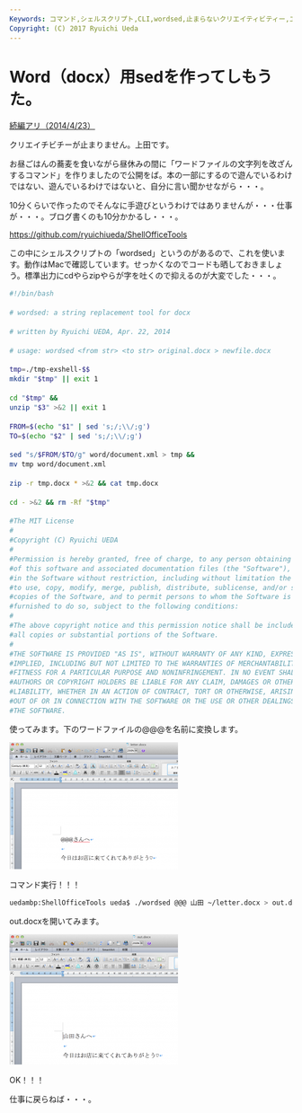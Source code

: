 ```yaml
---
Keywords: コマンド,シェルスクリプト,CLI,wordsed,止まらないクリエイティビティー,エクシェル芸,ワードシェル芸
Copyright: (C) 2017 Ryuichi Ueda
---
```


# Word（docx）用sedを作ってしもうた。
<a href="/?post=02957" title="Word（docx）用sedを改良してしもうた。">続編アリ（2014/4/23）</a>

クリエイチビチーが止まりません。上田です。

お昼ごはんの蕎麦を食いながら昼休みの間に「ワードファイルの文字列を改ざんするコマンド」を作りましたので公開をば。本の一部にするので遊んでいるわけではない、遊んでいるわけではないと、自分に言い聞かせながら・・・。

<!--more-->

10分くらいで作ったのでそんなに手遊びというわけではありませんが・・・仕事が・・・。ブログ書くのも10分かかるし・・・。

<a href="https://github.com/ryuichiueda/ShellOfficeTools" target="_blank">https://github.com/ryuichiueda/ShellOfficeTools</a>

この中にシェルスクリプトの「wordsed」というのがあるので、これを使います。動作はMacで確認しています。せっかくなのでコードも晒しておきましょう。標準出力にcdやらzipやらが字を吐くので抑えるのが大変でした・・・。

```bash
#!/bin/bash 

# wordsed: a string replacement tool for docx

# written by Ryuichi UEDA, Apr. 22, 2014 

# usage: wordsed <from str> <to str> original.docx > newfile.docx

tmp=./tmp-exshell-$$
mkdir "$tmp" || exit 1

cd "$tmp" &&
unzip "$3" >&2 || exit 1

FROM=$(echo "$1" | sed 's;/;\\/;g')
TO=$(echo "$2" | sed 's;/;\\/;g')

sed "s/$FROM/$TO/g" word/document.xml > tmp &&
mv tmp word/document.xml

zip -r tmp.docx * >&2 && cat tmp.docx

cd - >&2 && rm -Rf "$tmp"

#The MIT License
#
#Copyright (C) Ryuichi UEDA
#
#Permission is hereby granted, free of charge, to any person obtaining a copy
#of this software and associated documentation files (the "Software"), to deal
#in the Software without restriction, including without limitation the rights
#to use, copy, modify, merge, publish, distribute, sublicense, and/or sell
#copies of the Software, and to permit persons to whom the Software is
#furnished to do so, subject to the following conditions:
#
#The above copyright notice and this permission notice shall be included in
#all copies or substantial portions of the Software.
#
#THE SOFTWARE IS PROVIDED "AS IS", WITHOUT WARRANTY OF ANY KIND, EXPRESS OR
#IMPLIED, INCLUDING BUT NOT LIMITED TO THE WARRANTIES OF MERCHANTABILITY,
#FITNESS FOR A PARTICULAR PURPOSE AND NONINFRINGEMENT. IN NO EVENT SHALL THE
#AUTHORS OR COPYRIGHT HOLDERS BE LIABLE FOR ANY CLAIM, DAMAGES OR OTHER
#LIABILITY, WHETHER IN AN ACTION OF CONTRACT, TORT OR OTHERWISE, ARISING FROM,
#OUT OF OR IN CONNECTION WITH THE SOFTWARE OR THE USE OR OTHER DEALINGS IN
#THE SOFTWARE.
```

使ってみます。下のワードファイルの@@@を名前に変換します。

<a href="スクリーンショット-2014-04-22-12.51.40.png"><img src="スクリーンショット-2014-04-22-12.51.40-300x226.png" alt="スクリーンショット 2014-04-22 12.51.40" width="300" height="226" class="aligncenter size-medium wp-image-2934" /></a>

コマンド実行！！！

```bash
uedambp:ShellOfficeTools ueda$ ./wordsed @@@ 山田 ~/letter.docx > out.docx
```

out.docxを開いてみます。

<a href="スクリーンショット-2014-04-22-12.54.50.png"><img src="スクリーンショット-2014-04-22-12.54.50-300x232.png" alt="スクリーンショット 2014-04-22 12.54.50" width="300" height="232" class="aligncenter size-medium wp-image-2936" /></a>


OK！！！


仕事に戻らねば・・・。
